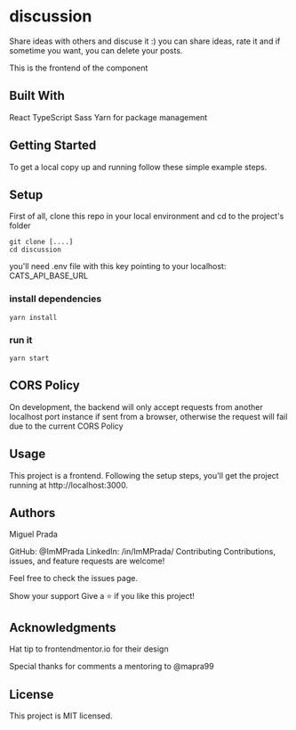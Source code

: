 # discussion

Share ideas with others and discuse it :) you can share ideas, rate it and if sometime you want, you can delete your posts.

This is the frontend of the component


## Built With

React
TypeScript
Sass
Yarn for package management


## Getting Started
To get a local copy up and running follow these simple example steps.

## Setup
First of all, clone this repo in your local environment and cd to the project's folder

```
git clone [....]
cd discussion
```
you'll need  .env file with this key pointing to your localhost:
CATS_API_BASE_URL

### install dependencies

```
yarn install
```

### run it

```
yarn start
```

## CORS Policy
On development, the backend will only accept requests from another localhost port instance if sent from a browser, otherwise the request will fail due to the current CORS Policy

## Usage
This project is a frontend. Following the setup steps, you'll get the project running at http://localhost:3000. 


## Authors

Miguel Prada

GitHub: @ImMPrada
LinkedIn: /in/ImMPrada/
Contributing
Contributions, issues, and feature requests are welcome!

Feel free to check the issues page.

Show your support
Give a ⭐️ if you like this project!

## Acknowledgments

Hat tip to frontendmentor.io for their design

Special thanks for comments a mentoring to @mapra99

## License

This project is MIT licensed.
